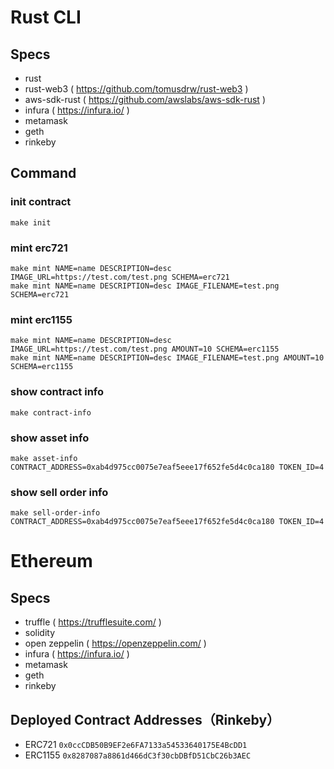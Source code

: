 # Rust CLI

## Specs

- rust
- rust-web3 ( https://github.com/tomusdrw/rust-web3 )
- aws-sdk-rust ( https://github.com/awslabs/aws-sdk-rust )
- infura ( https://infura.io/ )
- metamask
- geth
- rinkeby

## Command

### init contract
```
make init
```

### mint erc721
```
make mint NAME=name DESCRIPTION=desc IMAGE_URL=https://test.com/test.png SCHEMA=erc721
make mint NAME=name DESCRIPTION=desc IMAGE_FILENAME=test.png SCHEMA=erc721
```

### mint erc1155
```
make mint NAME=name DESCRIPTION=desc IMAGE_URL=https://test.com/test.png AMOUNT=10 SCHEMA=erc1155
make mint NAME=name DESCRIPTION=desc IMAGE_FILENAME=test.png AMOUNT=10 SCHEMA=erc1155
```

### show contract info
```
make contract-info
```

### show asset info
```
make asset-info CONTRACT_ADDRESS=0xab4d975cc0075e7eaf5eee17f652fe5d4c0ca180 TOKEN_ID=4
```

### show sell order info
```
make sell-order-info CONTRACT_ADDRESS=0xab4d975cc0075e7eaf5eee17f652fe5d4c0ca180 TOKEN_ID=4
```

# Ethereum

## Specs

- truffle ( https://trufflesuite.com/ )
- solidity
- open zeppelin ( https://openzeppelin.com/ )
- infura ( https://infura.io/ )
- metamask
- geth
- rinkeby

## Deployed Contract Addresses（Rinkeby）

- ERC721
  `0x0ccCDB50B9EF2e6FA7133a54533640175E4BcDD1`
- ERC1155
  `0x8287087a8861d466dC3f30cbDBfD51CbC26b3AEC`
